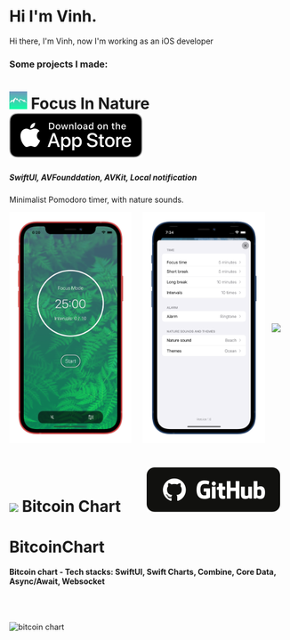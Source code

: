# Hi I'm Vinh.

Hi there, I'm Vinh, now I'm working as an iOS developer

### Some projects I made:

# <img src="Images/icon_60pt@3x.png" width="32" >  Focus In Nature   &nbsp;&nbsp;&nbsp;&nbsp;&nbsp;  <a href="https://apps.apple.com/app/id1600222896"><img src="Images/download.svg"></a>

##### SwiftUI, AVFounddation, AVKit, Local notification

Minimalist Pomodoro timer, with nature sounds.

<img src="Images/focusInNature/focusInNatureGreen_iphone12black_portrait.png" width="220" >&nbsp;&nbsp;&nbsp;&nbsp;&nbsp;<img src="Images/focusInNature/setting.png" width="220" >&nbsp;&nbsp;&nbsp;<img src="Images/focusInNature/screen.gif" width="220" style="margin-bottom: 200px;" >

# <img src="Images/bitcoinChart/bitcoinChartLogo.png" width="32" >  Bitcoin Chart  &nbsp;&nbsp;&nbsp;&nbsp;&nbsp; <a href="[https://github.com/drvinhhoang/GIthubFollower](https://github.com/drvinhhoang/BitcoinChart)"><img src="Images/github.svg"></a>
# BitcoinChart
**Bitcoin chart - Tech stacks: SwiftUI, Swift Charts, Combine, Core Data, Async/Await, Websocket**
<br><br><br><br>

<img src="https://user-images.githubusercontent.com/33169991/236633775-476c01fc-77bb-4222-a6a4-6dddc3941b6c.png" alt="bitcoin chart" width="400">
